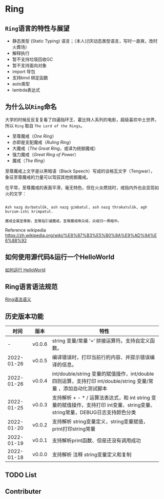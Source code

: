 # Ring


## ```Ring```语言的特性与展望

- 静态类型 (Static Typing) 语言；（本人讨厌动态类型语言，写时一直爽，改时火葬场）
- 解释执行
- 暂不支持垃圾回收GC
- 暂不支持面向对象
- import 导包
- 支持bind 绑定函数
- auto类型
- lambda表达式

## 为什么以```Ring```命名

大学的时候反反复复看了四遍指环王、霍比特人系列的电影，超级喜欢中土世界，所以 ```Ring``` 取自 ```The Lord of the Rings```。

- 至尊魔戒（*One Ring*）
- 亦即是支配魔戒（*Ruling Ring*）
- 大魔戒（*The Great Ring*，或译为统御魔戒）
- 强力魔戒（*Great Ring of Power*）
- 魔戒（*The Ring*）

至尊魔戒上文字是以黑暗语（Black Speech）写成的谈格瓦文字（Tengwar），象征至尊魔戒的力量可以驾驭其他统御魔戒。

在平常，至尊魔戒的表面平滑，毫无特色，但在火炎燃烧时，戒指内外也会显现如火的文字：

```

Ash nazg durbatulûk, ash nazg gimbatul, ash nazg thrakatulûk, agh burzum-ishi krimpatul.

魔戒全属至尊御，至尊指引诸魔戒，至尊魔戒唤众戒，众戒归一黑暗中。

```



Reference wikipedia https://zh.wikipedia.org/wiki/%E8%87%B3%E5%B0%8A%E9%AD%94%E6%88%92


## 如何使用源代码&运行一个HelloWorld

[如何运行 HelloWorld](./doc/using.md)

## Ring语言语法规范

[Ring语法语义](./doc/语法概念.md)

## 历史版本功能

| 时间       | 版本   | 特性                                                                                                                         |
| ---------- | ------ | ---------------------------------------------------------------------------------------------------------------------------- |
| -          | v0.0.6 | string 变量/常量 ‘+’ 拼接运算符。支持自定义函数。                                                                            |
| 2022-01-26 | v0.0.5 | 编译错误时，打印当前行的内容、并提示错误编译的信息。                                                                         |
| 2022-01-26 | v0.0.4 | int/double/string 变量的赋值操作，int/double 四则运算，支持打印 int/double/string 变量/常量 ，添加自动化测试脚本             |
| 2022-01-25 | v0.0.3 | 支持解析 + - * / 运算法表达式，和 int string 变量的赋值操作，支持打印 int变量、string变量、string常量，DEBUG日志支持颜色分类 |
| 2022-01-20 | v0.0.2 | 支持解析 string变量定义，string变量赋值，print打印string常量                                                                 |
| 2022-01-19 | v0.0.1 | 支持解析print函数、但是还没有调用成功                                                                                        |
| 2022-01-18 | v0.0.0 | 支持解析 注释 string变量定义和复制                                                                                           |

## TODO List


## Contributer

